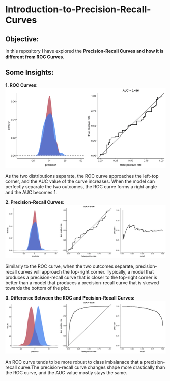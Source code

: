 # Introduction-to-Precision-Recall-Curves

## Objective:

In this repository I have explored the **Precision-Recall Curves and how it is different from ROC Curves**.

## Some Insights:

**1. ROC Curves:**
![](/images/roc.gif)

As the two distributions separate, the ROC curve approaches the left-top corner, and the AUC value of the curve increases. When the model can perfectly separate the two outcomes, the ROC curve forms a right angle and the AUC becomes 1.

**2. Precision-Recall Curves:**
![](/images/PR.gif)

Similarly to the ROC curve, when the two outcomes separate, precision-recall curves will approach the top-right corner. Typically, a model that produces a precision-recall curve that is closer to the top-right corner is better than a model that produces a precision-recall curve that is skewed towards the bottom of the plot.

**3. Difference Between the ROC and Pecision-Recall Curves:**
![](/images/imbalance.gif)

An ROC curve tends to be more robust to class imbalanace that a precision-recall curve.The precision-recall curve changes shape more drastically than the ROC curve, and the AUC value mostly stays the same.

